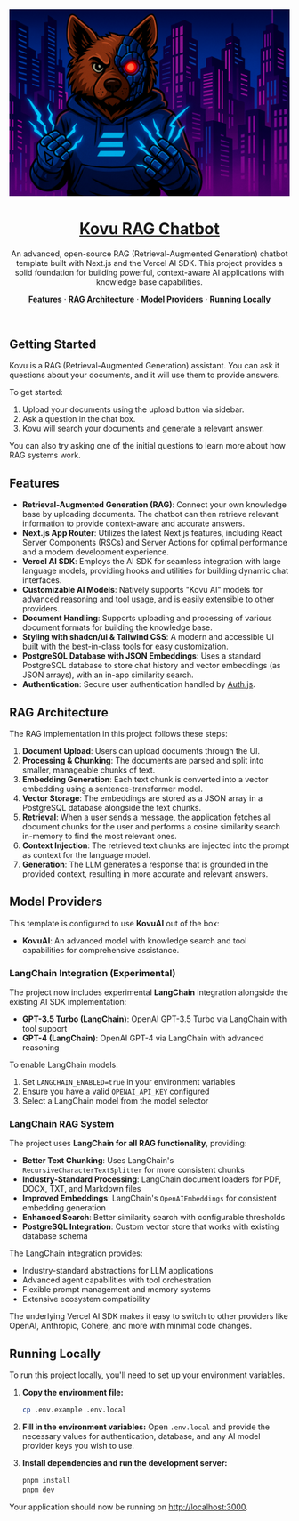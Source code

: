 <a href="https://kovu.ai/">
  <img alt="Kovu RAG" src="public/images/kovuhandsbg.png">
  <h1 align="center">Kovu RAG Chatbot</h1>
</a>

<p align="center">
  An advanced, open-source RAG (Retrieval-Augmented Generation) chatbot template built with Next.js and the Vercel AI SDK. This project provides a solid foundation for building powerful, context-aware AI applications with knowledge base capabilities.
</p>

<p align="center">
  <a href="#features"><strong>Features</strong></a> ·
  <a href="#architecture"><strong>RAG Architecture</strong></a> ·
  <a href="#model-providers"><strong>Model Providers</strong></strong></a> ·
  <a href="#running-locally"><strong>Running Locally</strong></a>
</p>
<br/>

## Getting Started

Kovu is a RAG (Retrieval-Augmented Generation) assistant. You can ask it questions about your documents, and it will use them to provide answers.

To get started:
1.  Upload your documents using the upload button via sidebar.
2.  Ask a question in the chat box.
3.  Kovu will search your documents and generate a relevant answer.

You can also try asking one of the initial questions to learn more about how RAG systems work.

## Features

- **Retrieval-Augmented Generation (RAG)**: Connect your own knowledge base by uploading documents. The chatbot can then retrieve relevant information to provide context-aware and accurate answers.
- **Next.js App Router**: Utilizes the latest Next.js features, including React Server Components (RSCs) and Server Actions for optimal performance and a modern development experience.
- **Vercel AI SDK**: Employs the AI SDK for seamless integration with large language models, providing hooks and utilities for building dynamic chat interfaces.
- **Customizable AI Models**: Natively supports "Kovu AI" models for advanced reasoning and tool usage, and is easily extensible to other providers.
- **Document Handling**: Supports uploading and processing of various document formats for building the knowledge base.
- **Styling with shadcn/ui & Tailwind CSS**: A modern and accessible UI built with the best-in-class tools for easy customization.
- **PostgreSQL Database with JSON Embeddings**: Uses a standard PostgreSQL database to store chat history and vector embeddings (as JSON arrays), with an in-app similarity search.
- **Authentication**: Secure user authentication handled by [Auth.js](https://authjs.dev).

## RAG Architecture

The RAG implementation in this project follows these steps:
1.  **Document Upload**: Users can upload documents through the UI.
2.  **Processing & Chunking**: The documents are parsed and split into smaller, manageable chunks of text.
3.  **Embedding Generation**: Each text chunk is converted into a vector embedding using a sentence-transformer model.
4.  **Vector Storage**: The embeddings are stored as a JSON array in a PostgreSQL database alongside the text chunks.
5.  **Retrieval**: When a user sends a message, the application fetches all document chunks for the user and performs a cosine similarity search in-memory to find the most relevant ones.
6.  **Context Injection**: The retrieved text chunks are injected into the prompt as context for the language model.
7.  **Generation**: The LLM generates a response that is grounded in the provided context, resulting in more accurate and relevant answers.

## Model Providers

This template is configured to use **KovuAI** out of the box:

- **KovuAI**: An advanced model with knowledge search and tool capabilities for comprehensive assistance.

### LangChain Integration (Experimental)

The project now includes experimental **LangChain** integration alongside the existing AI SDK implementation:

- **GPT-3.5 Turbo (LangChain)**: OpenAI GPT-3.5 Turbo via LangChain with tool support
- **GPT-4 (LangChain)**: OpenAI GPT-4 via LangChain with advanced reasoning

To enable LangChain models:
1. Set `LANGCHAIN_ENABLED=true` in your environment variables
2. Ensure you have a valid `OPENAI_API_KEY` configured
3. Select a LangChain model from the model selector

### LangChain RAG System

The project uses **LangChain for all RAG functionality**, providing:

- **Better Text Chunking**: Uses LangChain's `RecursiveCharacterTextSplitter` for more consistent chunks
- **Industry-Standard Processing**: LangChain document loaders for PDF, DOCX, TXT, and Markdown files
- **Improved Embeddings**: LangChain's `OpenAIEmbeddings` for consistent embedding generation
- **Enhanced Search**: Better similarity search with configurable thresholds
- **PostgreSQL Integration**: Custom vector store that works with existing database schema

The LangChain integration provides:
- Industry-standard abstractions for LLM applications
- Advanced agent capabilities with tool orchestration
- Flexible prompt management and memory systems
- Extensive ecosystem compatibility

The underlying Vercel AI SDK makes it easy to switch to other providers like OpenAI, Anthropic, Cohere, and more with minimal code changes.

## Running Locally

To run this project locally, you'll need to set up your environment variables.

1.  **Copy the environment file:**
    ```bash
    cp .env.example .env.local
    ```
2.  **Fill in the environment variables:**
    Open `.env.local` and provide the necessary values for authentication, database, and any AI model provider keys you wish to use.

3.  **Install dependencies and run the development server:**
    ```bash
    pnpm install
    pnpm dev
    ```

Your application should now be running on [http://localhost:3000](http://localhost:3000).
